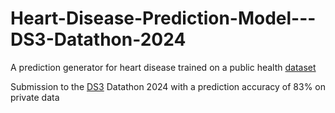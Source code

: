 # Heart-Disease-Prediction-Model---DS3-Datathon-2024
 A prediction generator for heart disease trained on a public health [dataset](https://www.kaggle.com/datasets/johnsmith88/heart-disease-dataset) 
 
 Submission to the [DS3](https://ds3utsc.com/) Datathon 2024 with a prediction accuracy of 83% on private data

